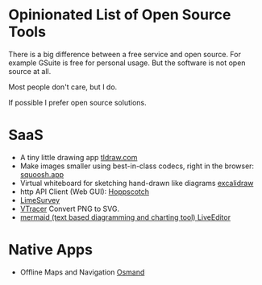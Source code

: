 # Opinionated List of Open Source Tools

There is a big difference between a free service and open source. For example GSuite is free for personal usage. But the software is not open source at all.

Most people don't care, but I do.

If possible I prefer open source solutions.

# SaaS

* A tiny little drawing app [tldraw.com](https://www.tldraw.com/)
* Make images smaller using best-in-class codecs, right in the browser: [squoosh.app](https://squoosh.app/)
* Virtual whiteboard for sketching hand-drawn like diagrams [excalidraw](https://github.com/excalidraw/excalidraw)
* http API Client (Web GUI): [Hoppscotch](https://github.com/hoppscotch/hoppscotch)
* [LimeSurvey](https://www.limesurvey.org/de/)
* [VTracer](https://www.visioncortex.org/vtracer/) Convert PNG to SVG.
* [mermaid (text based diagramming and charting tool) LiveEditor](https://mermaid.live/)

# Native Apps
* Offline Maps and Navigation [Osmand](https://osmand.net/)

